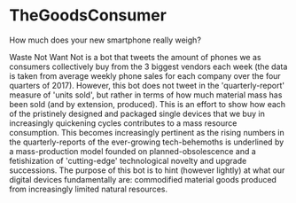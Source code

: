 # TheGoodsConsumer
How much does your new smartphone really weigh? 

Waste Not Want Not is a bot that tweets the amount of phones we as consumers collectively buy from the 3 biggest vendors each week (the data is taken from average weekly phone sales for each company over the four quarters of 2017). However, this bot does not tweet in the 'quarterly-report' measure of 'units sold', but rather in terms of how much material mass has been sold (and by extension, produced). This is an effort to show how each of the pristinely designed and packaged single devices that we buy in increasingly quickening cycles contributes to a mass resource consumption. This becomes increasingly pertinent as the rising numbers in the quarterly-reports of the ever-growing tech-behemoths is underlined by a mass-production model founded on planned-obsolescence and a fetishization of 'cutting-edge' technological novelty and upgrade successions. The purpose of this bot is to hint (however lightly) at what our digital devices fundamentally are: commodified material goods produced from increasingly limited natural resources. 
